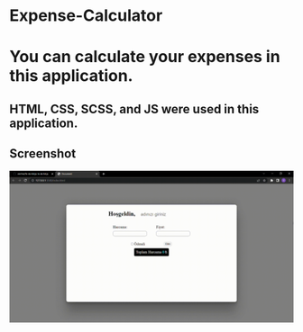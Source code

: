 # Expense-Calculator

<h1> You can calculate your expenses in this application. </h1>

<h2> HTML, CSS, SCSS, and JS were used in this application.   </h2>

<h2> Screenshot </h2>

![](ekran.gif)
